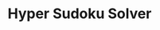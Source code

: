 ---
title: "Hyper Sudoku Solver"
image: "/img/sudoku.jpg"
description: "Solve Hyper Sudoku problem using Knuth's Algorithm X."
github: "https://github.com/LiyangSong/HyperSudoku"
weight: 7
---
